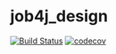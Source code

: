 # job4j_design
[![Build Status](https://travis-ci.com/SemykinRU/job4j_design.svg?branch=main)](https://travis-ci.com/SemykinRU/job4j_design)
[![codecov](https://codecov.io/gh/SemykinRU/job4j_design/branch/master/graph/badge.svg?token=FT0NDS2B7L)](https://codecov.io/gh/SemykinRU/job4j_design)